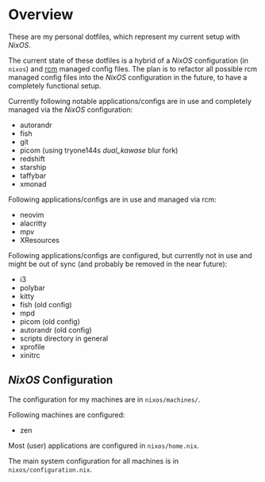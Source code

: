 # Overview

These are my personal dotfiles, which represent my current setup with *NixOS*.

The current state of these dotfiles is a hybrid of a *NixOS* configuration (in `nixos`) and [rcm](https://github.com/thoughtbot/rcm) managed config files.
The plan is to refactor all possible rcm managed config files into the *NixOS* configuration in the future, to have a completely functional setup.

Currently following notable applications/configs are in use and completely managed via the *NixOS* configuration:

* autorandr
* fish
* git
* picom (using tryone144s *dual_kawase* blur fork)
* redshift
* starship
* taffybar
* xmonad

Following applications/configs are in use and managed via rcm:

* neovim
* alacritty
* mpv
* XResources

Following applications/configs are configured, but currently not in use and might be out of sync (and probably be removed in the near future):

* i3
* polybar
* kitty
* fish (old config)
* mpd
* picom (old config)
* autorandr (old config)
* scripts directory in general
* xprofile
* xinitrc

## *NixOS* Configuration

The configuration for my machines are in `nixos/machines/`.

Following machines are configured:

* zen

Most (user) applications are configured in `nixos/home.nix`.

The main system configuration for all machines is in `nixos/configuration.nix`.
